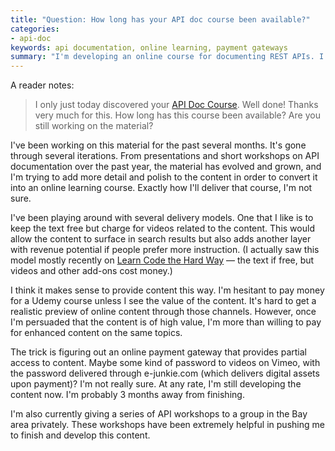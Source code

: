 ```yaml
---
title: "Question: How long has your API doc course been available?"
categories:
- api-doc
keywords: api documentation, online learning, payment gateways
summary: "I'm developing an online course for documenting REST APIs. I'm not quite done, and I'm trying to figure out the best freemium delivery model."
---
```


A reader notes:

> I only just today discovered your [API Doc Course](http://idratherbewriting.com/docapis_course_overview/). Well done! Thanks very much for this. How long has this course been available? Are you still working on the material?

I've been working on this material for the past several months. It's gone through several iterations. From presentations and short workshops on API documentation over the past year, the material has evolved and grown, and I'm trying to add more detail and polish to the content in order to convert it into an online learning course. Exactly how I'll deliver that course, I'm not sure. 

I've been playing around with several delivery models. One that I like is to keep the text free but charge for videos related to the content. This would allow the content to surface in search results but also adds another layer with revenue potential if people prefer more instruction. (I actually saw this model mostly recently on [Learn Code the Hard Way](http://cli.learncodethehardway.org/) &mdash; the text if free, but videos and other add-ons cost money.) 

I think it makes sense to provide content this way. I'm hesitant to pay money for a Udemy course unless I see the value of the content. It's hard to get a realistic preview of online content through those channels. However, once I'm persuaded that the content is of high value, I'm more than willing to pay for enhanced content on the same topics.

The trick is figuring out an online payment gateway that provides partial access to content. Maybe some kind of password to videos on Vimeo, with the password delivered through e-junkie.com (which delivers digital assets upon payment)? I'm not really sure. At any rate, I'm still developing the content now. I'm probably 3 months away from finishing. 

I'm also currently giving a series of API workshops to a group in the Bay area privately. These workshops have been extremely helpful in pushing me to finish and develop this content.


